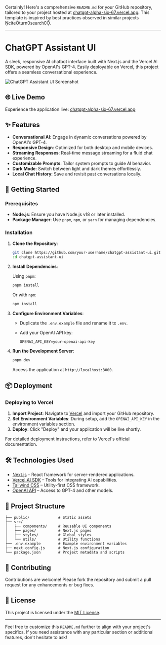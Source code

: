Certainly! Here's a comprehensive `README.md` for your GitHub repository, tailored to your project hosted at [chatgpt-alpha-six-67.vercel.app](https://chatgpt-alpha-six-67.vercel.app/). This template is inspired by best practices observed in similar projects citeturn0search0.

---

# ChatGPT Assistant UI

A sleek, responsive AI chatbot interface built with Next.js and the Vercel AI SDK, powered by OpenAI's GPT-4. Easily deployable on Vercel, this project offers a seamless conversational experience.

![ChatGPT Assistant UI Screenshot](./public/screenshot.png)

## 🌐 Live Demo

Experience the application live: [chatgpt-alpha-six-67.vercel.app](https://chatgpt-alpha-six-67.vercel.app/)

## ✨ Features

- **Conversational AI**: Engage in dynamic conversations powered by OpenAI's GPT-4.
- **Responsive Design**: Optimized for both desktop and mobile devices.
- **Streaming Responses**: Real-time message streaming for a fluid chat experience.
- **Customizable Prompts**: Tailor system prompts to guide AI behavior.
- **Dark Mode**: Switch between light and dark themes effortlessly.
- **Local Chat History**: Save and revisit past conversations locally.

## 🚀 Getting Started

### Prerequisites

- **Node.js**: Ensure you have Node.js v18 or later installed.
- **Package Manager**: Use `pnpm`, `npm`, or `yarn` for managing dependencies.

### Installation

1. **Clone the Repository**:

   ```bash
   git clone https://github.com/your-username/chatgpt-assistant-ui.git
   cd chatgpt-assistant-ui
   ```

2. **Install Dependencies**:

   Using `pnpm`:

   ```bash
   pnpm install
   ```

   Or with `npm`:

   ```bash
   npm install
   ```

3. **Configure Environment Variables**:

   - Duplicate the `.env.example` file and rename it to `.env`.
   - Add your OpenAI API key:

     ```env
     OPENAI_API_KEY=your-openai-api-key
     ```

4. **Run the Development Server**:

   ```bash
   pnpm dev
   ```

   Access the application at `http://localhost:3000`.

## 📦 Deployment

### Deploying to Vercel

1. **Import Project**: Navigate to [Vercel](https://vercel.com/import) and import your GitHub repository.
2. **Set Environment Variables**: During setup, add the `OPENAI_API_KEY` in the environment variables section.
3. **Deploy**: Click "Deploy" and your application will be live shortly.

For detailed deployment instructions, refer to Vercel's official documentation.

## 🛠️ Technologies Used

- [Next.js](https://nextjs.org/) – React framework for server-rendered applications.
- [Vercel AI SDK](https://vercel.com/docs/ai) – Tools for integrating AI capabilities.
- [Tailwind CSS](https://tailwindcss.com/) – Utility-first CSS framework.
- [OpenAI API](https://platform.openai.com/docs) – Access to GPT-4 and other models.

## 🧱 Project Structure

```
├── public/             # Static assets
├── src/
│   ├── components/     # Reusable UI components
│   ├── pages/          # Next.js pages
│   ├── styles/         # Global styles
│   └── utils/          # Utility functions
├── .env.example        # Example environment variables
├── next.config.js      # Next.js configuration
└── package.json        # Project metadata and scripts
```

## 🤝 Contributing

Contributions are welcome! Please fork the repository and submit a pull request for any enhancements or bug fixes.

## 📄 License

This project is licensed under the [MIT License](LICENSE).

---

Feel free to customize this `README.md` further to align with your project's specifics. If you need assistance with any particular section or additional features, don't hesitate to ask! 
